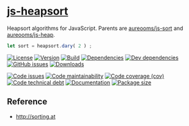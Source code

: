 [js-heapsort](http://make-github-pseudonymous-again.github.io/js-heapsort)
==

Heapsort algorithms for JavaScript. Parents are
[aureooms/js-sort](https://github.com/aureooms/js-sort)
and
[aureooms/js-heap](https://github.com/aureooms/js-heap).

```js
let sort = heapsort.dary( 2 ) ;
```

[![License](https://img.shields.io/github/license/aureooms/js-heapsort.svg)](https://raw.githubusercontent.com/aureooms/js-heapsort/master/LICENSE)
[![Version](https://img.shields.io/npm/v/@aureooms/js-heapsort.svg)](https://www.npmjs.org/package/@aureooms/js-heapsort)
[![Build](https://img.shields.io/travis/aureooms/js-heapsort/master.svg)](https://travis-ci.org/aureooms/js-heapsort/branches)
[![Dependencies](https://img.shields.io/david/aureooms/js-heapsort.svg)](https://david-dm.org/aureooms/js-heapsort)
[![Dev dependencies](https://img.shields.io/david/dev/aureooms/js-heapsort.svg)](https://david-dm.org/aureooms/js-heapsort?type=dev)
[![GitHub issues](https://img.shields.io/github/issues/aureooms/js-heapsort.svg)](https://github.com/aureooms/js-heapsort/issues)
[![Downloads](https://img.shields.io/npm/dm/@aureooms/js-heapsort.svg)](https://www.npmjs.org/package/@aureooms/js-heapsort)

[![Code issues](https://img.shields.io/codeclimate/issues/aureooms/js-heapsort.svg)](https://codeclimate.com/github/aureooms/js-heapsort/issues)
[![Code maintainability](https://img.shields.io/codeclimate/maintainability/aureooms/js-heapsort.svg)](https://codeclimate.com/github/aureooms/js-heapsort/trends/churn)
[![Code coverage (cov)](https://img.shields.io/codecov/c/gh/aureooms/js-heapsort/master.svg)](https://codecov.io/gh/aureooms/js-heapsort)
[![Code technical debt](https://img.shields.io/codeclimate/tech-debt/aureooms/js-heapsort.svg)](https://codeclimate.com/github/aureooms/js-heapsort/trends/technical_debt)
[![Documentation](http://make-github-pseudonymous-again.github.io/js-heapsort/badge.svg)](http://make-github-pseudonymous-again.github.io/js-heapsort/source.html)
[![Package size](https://img.shields.io/bundlephobia/minzip/@aureooms/js-heapsort)](https://bundlephobia.com/result?p=@aureooms/js-heapsort)

## Reference

  - http://sorting.at
